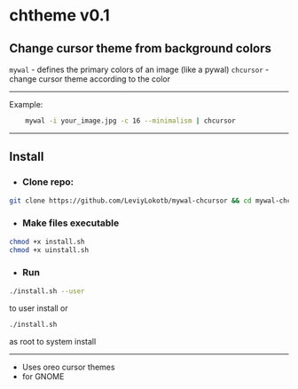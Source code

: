 # chtheme v0.1
## Change cursor theme from background colors

`mywal` - defines the primary colors of an image (like a pywal)
`chcursor` - change cursor theme according to the color

---

Example:
```bash
    mywal -i your_image.jpg -c 16 --minimalism | chcursor
```

---
## Install
* ### Clone repo: 
```bash
git clone https://github.com/LeviyLokotb/mywal-chcursor && cd mywal-chcursor
```
* ### Make files executable
```bash
chmod +x install.sh
chmod +x uinstall.sh
```
* ### Run
```bash
./install.sh --user
```
to user install or
```bash
./install.sh
```
as root to system install

---
* Uses oreo cursor themes
* for GNOME
